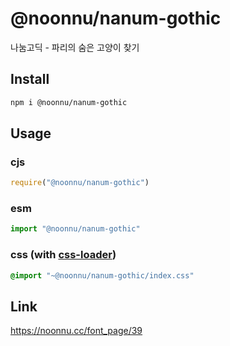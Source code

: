 # @noonnu/nanum-gothic
나눔고딕 - 파리의 숨은 고양이 찾기

## Install
```sh
npm i @noonnu/nanum-gothic
```
## Usage
### cjs
```js
require("@noonnu/nanum-gothic")
```
### esm
```js
import "@noonnu/nanum-gothic"
```
### css (with [css-loader](https://github.com/webpack-contrib/css-loader))
```css
@import "~@noonnu/nanum-gothic/index.css"
```

## Link
https://noonnu.cc/font_page/39